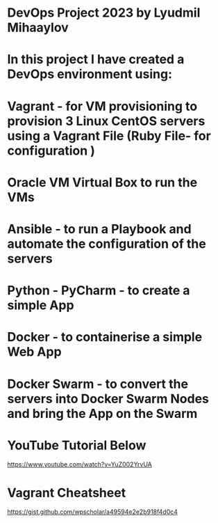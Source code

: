 # DevOps Project 2023 by Lyudmil Mihaaylov
# In this project I have created a DevOps environment using:
# Vagrant - for VM provisioning to provision 3 Linux CentOS servers using a Vagrant File (Ruby File- for configuration )
# Oracle VM Virtual Box to run the VMs
# Ansible - to run a Playbook and automate the configuration of the servers
# Python - PyCharm - to create a simple App
# Docker - to containerise a simple Web App
# Docker Swarm - to convert the servers into Docker Swarm Nodes and bring the App on the Swarm



# YouTube Tutorial Below
https://www.youtube.com/watch?v=YuZ002YrvUA

# Vagrant Cheatsheet
https://gist.github.com/wpscholar/a49594e2e2b918f4d0c4
